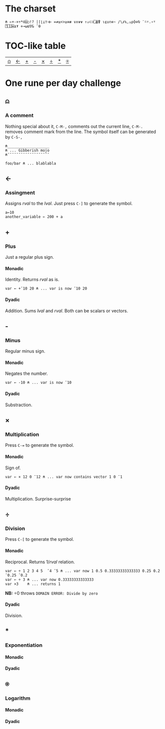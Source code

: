 The charset
===========

 `⍝ ←+-×÷*⍟⌹○!? |⌈⌊⊥⊤⊣⊢ =≠≤<>≥≡≢ ∨∧⍱⍱ ↑↓⊂⊃⎕⍋⍒ ⍳⍷∪∩∊~ /\⌿⍀,⍪⍴⌽⊖⍉ ¨⍨⍣.∘⍤ ⍞⎕⍠⌸⍎⍕ ⋄→⍵⍺∇& ¯⍬`
 
TOC-like table
==============

|          |          |          |          |          |          |          |          |
|:--------:|:--------:|:--------:|:--------:|:--------:|:--------:|:--------:|:--------:|
| [⍝](#) | [←](#-1) | [+](#-2)  | [-](#-) | [×](#-3)  | [÷](#-4) | [*](#-5) | [⍟](#-6) |



One rune per day challenge
==========================

## ⍝

### A comment

Nothing special about it, `C-M-,` comments out the current line, `C-M-.` removes comment mark from the line.
The symbol itself can be generated by `C-S-,`

```apl
⍝___________________
⍝ ... Gibberish mojo
⍝¯¯¯¯¯¯¯¯¯¯¯¯¯¯¯¯¯¯¯

foo/bar ⍝ ... blablabla
```

## ←

### Assingment

Assigns _rval_ to the _lval_. Just press `C-]` to generate the symbol.

```apl
a←10
another_variable ← 200 + a
```

## +

### Plus

Just a regular plus sign.

#### Monadic

Identity. Returns _rval_ as is.

```apl
var ← +¯10 20 ⍝ ... var is now ¯10 20
```
#### Dyadic

Addition. Sums _lval_ and _rval_. Both can be scalars or vectors.

## -

### Minus

Regular minus sign.

#### Monadic

Negates the number.

```apl
var ← -10 ⍝ ... var is now ¯10
```
#### Dyadic

Substraction.

## ×

### Multiplication

Press `C-=` to generate the symbol.

#### Monadic

Sign of.

```apl
var ← × 12 0 ¯12 ⍝ ... var now contains vector 1 0 ¯1
```

#### Dyadic

Multiplication. Surprise-surprise

## ÷

### Division

Press `C-[` to generate the symbol.

#### Monadic

Reciprocal. Returns 1/_rval_ relation.

```apl
var ← ÷ 1 2 3 4 5  ¯4 ¯5 ⍝ ... var now 1 0.5 0.33333333333333 0.25 0.2 ¯0.25 ¯0.2
var ← ÷ 3 ⍝ ... var now 0.33333333333333
var ×3    ⍝ ... returns 1
```

**NB:** ÷0 throws `DOMAIN ERROR: Divide by zero` 

#### Dyadic

Division.

## *

### Exponentiation

#### Monadic

#### Dyadic

## ⍟

### Logarithm

#### Monadic

#### Dyadic
